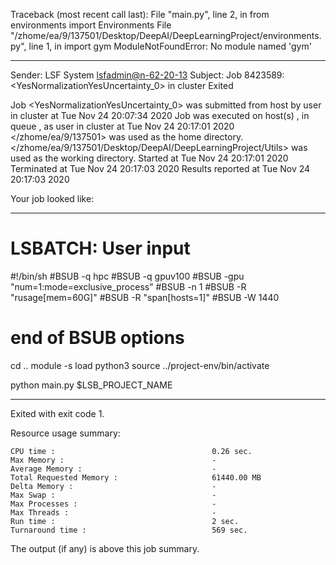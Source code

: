 Traceback (most recent call last):
  File "main.py", line 2, in <module>
    from environments import Environments
  File "/zhome/ea/9/137501/Desktop/DeepAI/DeepLearningProject/environments.py", line 1, in <module>
    import gym
ModuleNotFoundError: No module named 'gym'

------------------------------------------------------------
Sender: LSF System <lsfadmin@n-62-20-13>
Subject: Job 8423589: <YesNormalizationYesUncertainty_0> in cluster <dcc> Exited

Job <YesNormalizationYesUncertainty_0> was submitted from host <n-62-30-7> by user <s183914> in cluster <dcc> at Tue Nov 24 20:07:34 2020
Job was executed on host(s) <n-62-20-13>, in queue <gpuv100>, as user <s183914> in cluster <dcc> at Tue Nov 24 20:17:01 2020
</zhome/ea/9/137501> was used as the home directory.
</zhome/ea/9/137501/Desktop/DeepAI/DeepLearningProject/Utils> was used as the working directory.
Started at Tue Nov 24 20:17:01 2020
Terminated at Tue Nov 24 20:17:03 2020
Results reported at Tue Nov 24 20:17:03 2020

Your job looked like:

------------------------------------------------------------
# LSBATCH: User input
#!/bin/sh
#BSUB -q hpc
#BSUB -q gpuv100
#BSUB -gpu "num=1:mode=exclusive_process"
#BSUB -n 1
#BSUB -R "rusage[mem=60G]"
#BSUB -R "span[hosts=1]"
#BSUB -W 1440
# end of BSUB options
cd ..
module -s load python3
source ../project-env/bin/activate

python main.py $LSB_PROJECT_NAME


------------------------------------------------------------

Exited with exit code 1.

Resource usage summary:

    CPU time :                                   0.26 sec.
    Max Memory :                                 -
    Average Memory :                             -
    Total Requested Memory :                     61440.00 MB
    Delta Memory :                               -
    Max Swap :                                   -
    Max Processes :                              -
    Max Threads :                                -
    Run time :                                   2 sec.
    Turnaround time :                            569 sec.

The output (if any) is above this job summary.

